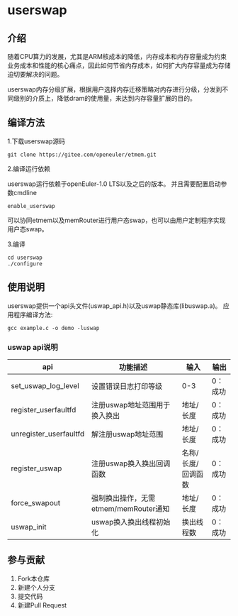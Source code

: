 # userswap

## 介绍

随着CPU算力的发展，尤其是ARM核成本的降低，内存成本和内存容量成为约束业务成本和性能的核心痛点，因此如何节省内存成本，如何扩大内存容量成为存储迫切要解决的问题。

userswap内存分级扩展，根据用户选择内存迁移策略对内存进行分级，分发到不同级别的介质上，降低dram的使用量，来达到内存容量扩展的目的。

## 编译方法

1.下载userswap源码

```text
git clone https://gitee.com/openeuler/etmem.git
```

2.编译运行依赖

userswap运行依赖于openEuler-1.0 LTS以及之后的版本。 并且需要配置启动参数cmdline

```text
enable_userswap
```

可以协同etmem以及memRouter进行用户态swap，也可以由用户定制程序实现用户态swap。

3.编译

```text
cd userswap
./configure
```

## 使用说明

userswap提供一个api头文件(uswap_api.h)以及uswap静态库(libuswap.a)。
应用程序编译方法:

```text
gcc example.c -o demo -luswap
```

### uswap api说明

| api | 功能描述 | 输入 | 输出 |
| ------------ | ----------- | ---------- | ------ |
| set_uswap_log_level | 设置错误日志打印等级 | 0-3 | 0：成功 |
| register_userfaultfd| 注册uswap地址范围用于换入换出 | 地址/长度 | 0：成功 |
| unregister_userfaultfd | 解注册uswap地址范围 | 地址/长度 | 0：成功 |
| register_uswap | 注册uswap换入换出回调函数 | 名称/长度/回调函数 | 0：成功|
| force_swapout | 强制换出操作，无需etmem/memRouter通知 | 地址/长度 |0：成功 |
| uswap_init | uswap换入换出线程初始化 | 换出线程数 | 0：成功 |

## 参与贡献

1. Fork本仓库
2. 新建个人分支
3. 提交代码
4. 新建Pull Request
